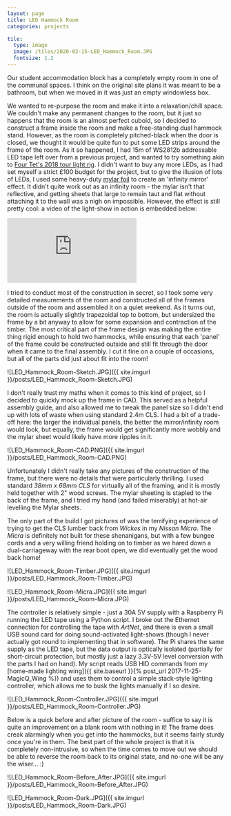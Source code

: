 ```yaml
---
layout: page
title: LED Hammock Room
categories: projects

tile:
  type: image
  image: /tiles/2020-02-15-LED_Hammock_Room.JPG
  fontsize: 1.2
---
```


Our student accommodation block has a completely empty room in one of the communal spaces. I think on the original site plans it was meant to be a bathroom, but when we moved in it was just an empty windowless box.

We wanted to re-purpose the room and make it into a relaxation/chill space. We couldn't make any permanent changes to the room, but it just so happens that the room is an almost perfect cuboid, so I decided to construct a frame inside the room and make a free-standing dual hammock stand. However, as the room is completely pitched-black when the door is closed, we thought it would be quite fun to put some LED strips around the frame of the room. As it so happened, I had 15m of WS2812b addressable LED tape left over from a previous project, and wanted to try something akin to [Four Tet's 2018 tour light rig](https://www.youtube.com/watch?v=Ca6pjR2TLns). I didn't want to buy any more LEDs, as I had set myself a strict £100 budget for the project, but to give the illusion of lots of LEDs, I used some heavy-duty [mylar foil](https://www.amazon.co.uk/Silver-Lightite-Strong-Reflective-Sheeting/dp/B01138KKKW/ref=asc_df_B01138KKKW/?tag=googshopuk-21&linkCode=df0&hvadid=269126795226&hvpos=&hvnetw=g&hvrand=16350266725274799922&hvpone=&hvptwo=&hvqmt=&hvdev=c&hvdvcmdl=&hvlocint=&hvlocphy=1006909&hvtargid=pla-719122985648&psc=1) to create an 'infinity mirror' effect. It didn't quite work out as an infinity room - the mylar isn't that reflective, and getting sheets that large to remain taut and flat without attaching it to the wall was a nigh on impossible. However, the effect is still pretty cool: a video of the light-show in action is embedded below:

<div class="aspect-ratio">
  <iframe type="text/html" src="https://www.youtube.com/embed/BzbhOj6v1EI?version=3&autoplay=1&loop=1&playlist=BzbhOj6v1EI&controls=0&modestbranding=1&mute=1" frameborder="0"></iframe>
</div>

I tried to conduct most of the construction in secret, so I took some very detailed measurements of the room and constructed all of the frames outside of the room and assembled it on a quiet weekend. As it turns out, the room is actually slightly trapezoidal top to bottom, but undersized the frame by a bit anyway to allow for some expansion and contraction of the timber. The most critical part of the frame design was making the entire thing rigid enough to hold two hammocks, while ensuring that each 'panel' of the frame could be constructed outside and still fit through the door when it came to the final assembly. I cut it fine on a couple of occasions, but all of the parts did just about fit into the room!

![LED_Hammock_Room-Sketch.JPG]({{ site.imgurl }}/posts/LED_Hammock_Room-Sketch.JPG)

I don't really trust my maths when it comes to this kind of project, so I decided to quickly mock up the frame in CAD. This served as a helpful assembly guide, and also allowed me to tweak the panel size so I didn't end up with lots of waste when using standard 2.4m CLS. I had a bit of a trade-off here: the larger the individual panels, the better the mirror/infinity room would look, but equally, the frame would get significantly more wobbly and the mylar sheet would likely have more ripples in it.

![LED_Hammock_Room-CAD.PNG]({{ site.imgurl }}/posts/LED_Hammock_Room-CAD.PNG)

Unfortunately I didn't really take any pictures of the construction of the frame, but there were no details that were particularly thrilling. I used standard *38mm x 68mm CLS* for virtually all of the framing, and it is mostly held together with 2" wood screws. The mylar sheeting is stapled to the back of the frame, and I tried my hand (and failed miserably) at hot-air levelling the Mylar sheets.

The only part of the build I got pictures of was the terrifying experience of trying to get the CLS lumber back from *Wickes* in my *Nissan Micra*. The *Micra* is definitely not built for these shenanigans, but with a few bungee cords and a very willing friend holding on to timber as we hared down a dual-carriageway with the rear boot open, we did eventually get the wood back home!

![LED_Hammock_Room-Timber.JPG]({{ site.imgurl }}/posts/LED_Hammock_Room-Timber.JPG)

![LED_Hammock_Room-Micra.JPG]({{ site.imgurl }}/posts/LED_Hammock_Room-Micra.JPG)

The controller is relatively simple - just a 30A 5V supply with a Raspberry Pi running the LED tape using a Python script. I broke out the Ethernet connection for controlling the tape with *ArtNet*, and there is even a small USB sound card for doing sound-activated light-shows (though I never actually got round to implementing that in software). The Pi shares the same supply as the LED tape, but the data output is optically isolated (partially for short-circuit protection, but mostly just a lazy 3.3V-5V level conversion with the parts I had on hand).
My script reads USB HID commands from my [home-made lighting wing]({{ site.baseurl }}{% post_url 2017-11-25-MagicQ_Wing %}) and uses them to control a simple stack-style lighting controller, which allows me to busk the lights manually if I so desire.

![LED_Hammock_Room-Controller.JPG]({{ site.imgurl }}/posts/LED_Hammock_Room-Controller.JPG)

Below is a quick before and after picture of the room - suffice to say it is quite an improvement on a blank room with nothing in it! The frame does creak alarmingly when you get into the hammocks, but it seems fairly sturdy once you're in them. The best part of the whole project is that it is completely non-intrusive, so when the time comes to move out we should be able to reverse the room back to its original state, and no-one will be any the wiser... :)

![LED_Hammock_Room-Before_After.JPG]({{ site.imgurl }}/posts/LED_Hammock_Room-Before_After.JPG)


![LED_Hammock_Room-Dark.JPG]({{ site.imgurl }}/posts/LED_Hammock_Room-Dark.JPG)
